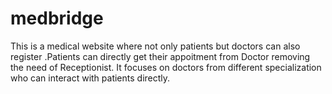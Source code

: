 # medbridge
This is a medical website where not only patients but doctors can also register .Patients can directly get their appoitment from Doctor removing the need of Receptionist.
It focuses on doctors from different specialization who can interact with patients directly.
